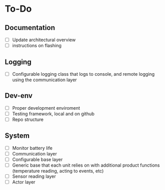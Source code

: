 # To-Do

## Documentation

- [ ] Update architectural overview
- [ ] instructions on flashing

## Logging

- [ ] Configurable logging class that logs to console, and remote logging using the communication layer

## Dev-env

- [ ] Proper development enviroment
- [ ] Testing framework, local and on github
- [ ] Repo structure

## System

- [ ] Monitor battery life
- [ ] Communication layer
- [ ] Configurable base layer
- [ ] Generic base that each unit relies on with additional product functions (temperature reading, acting to events, etc)
- [ ] Sensor reading layer
- [ ] Actor layer